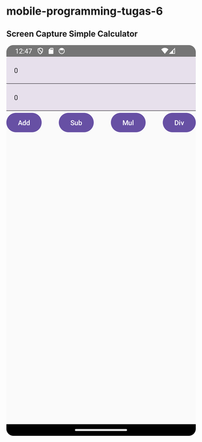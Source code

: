 # mobile-programming-tugas-6

## Screen Capture Simple Calculator

![ScreenCaptureCalculator](SimpleCalculator/Screenshot_20240408_124735.png)
